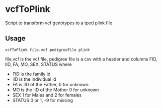 vcfToPlink
==========

Script to transform vcf genotypes to a tped plink file

Usage
-----

    vcfToPlink file.vcf pedigreeFile plink
    
file.vcf is the vcf file,  pedigree file is a csv with a header and columns
FID, IID, FA, MO, SEX, STATUS where

* FID is the family id
* IID is the individual id
* FA is IID of the Father,  0 for unknown
* MO is the IID of the Mother 0 for unknown
* SEX 1 for Males and 2 for females 
* STATUS 0 or 1, -9 for missing
